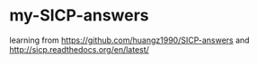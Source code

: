 my-SICP-answers
===============

learning from https://github.com/huangz1990/SICP-answers and http://sicp.readthedocs.org/en/latest/
